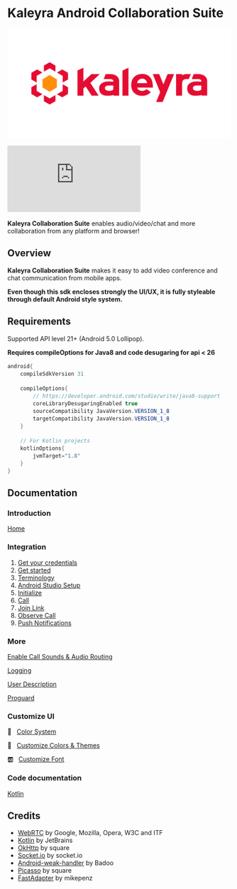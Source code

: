 # Kaleyra Android Collaboration Suite

<p align="center">
<img src="img/kaleyra.png" alt="Kaleyra" title="Kaleyra" />
</p>

[![Download](https://badgen.net/maven/v/metadata-url/https/maven.bandyer.com/releases/com/kaleyra/collaboration-suite/maven-metadata.xml?label=maven.bandyer.com/releases) ](https://maven.bandyer.com/index.html#releases/com/kaleyra/collaboration-suite/)

**Kaleyra Collaboration Suite** enables audio/video/chat and more collaboration from any platform and browser!

## Overview

**Kaleyra Collaboration Suite** makes it easy to add video conference and chat communication from mobile apps.

**Even though this sdk encloses strongly the UI/UX, it is fully styleable through default Android style system.**

## Requirements

Supported API level 21+ (Android 5.0 Lollipop).

**Requires compileOptions for Java8 and code desugaring for api < 26**

```java
android{
    compileSdkVersion 31
    
    compileOptions{
        // https://developer.android.com/studio/write/java8-support
        coreLibraryDesugaringEnabled true
        sourceCompatibility JavaVersion.VERSION_1_8 
        targetCompatibility JavaVersion.VERSION_1_8
    }

    // For Kotlin projects
    kotlinOptions{
        jvmTarget="1.8"
    }
}
```

## Documentation

### Introduction

[Home](https://github.com/Bandyer/Kaleyra-Android-Collaboration-Suite/wiki/Home)

### Integration

1. [Get your credentials](https://github.com/Bandyer/Kaleyra-Android-Collaboration-Suite/wiki/Get-Your-Credentials)
1. [Get started](https://github.com/Bandyer/Kaleyra-Android-Collaboration-Suite/wiki/Get-Started)
1. [Terminology](https://github.com/Bandyer/Kaleyra-Android-Collaboration-Suite/wiki/Terminology)
1. [Android Studio Setup](https://github.com/Bandyer/Kaleyra-Android-Collaboration-Suite/wiki/Android-Studio-Setup)
1. [Initialize](https://github.com/Bandyer/Kaleyra-Android-Collaboration-Suite/wiki/Initialize)
1. [Call](https://github.com/Bandyer/Kaleyra-Android-Collaboration-Suite/wiki/Call)
1. [Join Link](https://github.com/Bandyer/Kaleyra-Android-Collaboration-Suite/wiki/Join-Link)
1. [Observe Call](https://github.com/Bandyer/Kaleyra-Android-Collaboration-Suite/wiki/Observe-Call)
1. [Push Notifications](https://github.com/Bandyer/Kaleyra-Android-Collaboration-Suite/wiki/Push-Notifications)

### More

[Enable Call Sounds & Audio Routing](https://github.com/Bandyer/Kaleyra-Android-Collaboration-Suite/wiki/Call-Sounds-&-Audio-Routing)

[Logging](https://github.com/Bandyer/Kaleyra-Android-Collaboration-Suite/wiki/Logging)

[User Description](https://github.com/Bandyer/Kaleyra-Android-Collaboration-Suite/wiki/User-Description)

[Proguard](https://github.com/Bandyer/Kaleyra-Android-Collaboration-Suite/wiki/Proguard)

### Customize UI

🎨 &nbsp; [Color System](https://github.com/Bandyer/Bandyer-Android-Design/wiki/Color-System)

🎑 &nbsp; [Customize Colors & Themes](https://github.com/Bandyer/Bandyer-Android-Design/wiki/Customize-Colors-&-Themes-v3.0.0)

🆎 &nbsp; [Customize Font](https://github.com/Bandyer/Bandyer-Android-Design/wiki/Customize-Font-v3.0.0)

### Code documentation

[Kotlin](https://docs.bandyer.com/Kaleyra-Android-Collaboration-Suite/kDoc/)

## Credits

- [WebRTC](https://webrtc.org/) by Google, Mozilla, Opera, W3C and ITF
- [Kotlin](https://github.com/JetBrains/kotlin) by JetBrains
- [OkHttp](https://github.com/square/okhttp) by square
- [Socket.io](https://github.com/socketio/socket.io-client-java) by socket.io
- [Android-weak-handler](https://github.com/badoo/android-weak-handler) by Badoo
- [Picasso](https://github.com/square/picasso) by square
- [FastAdapter](https://github.com/mikepenz/FastAdapter) by mikepenz
